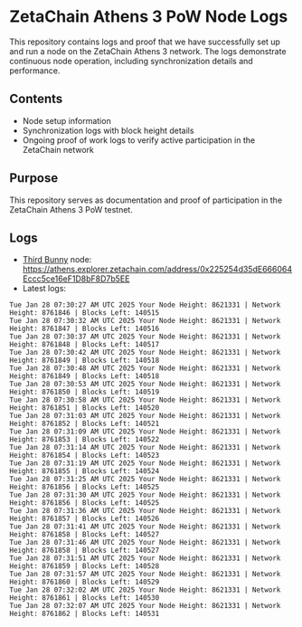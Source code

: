 # ZetaChain Athens 3 PoW Node Logs
This repository contains logs and proof that we have successfully set up and run a node on the ZetaChain Athens 3 network. The logs demonstrate continuous node operation, including synchronization details and performance.

## Contents
- Node setup information
- Synchronization logs with block height details
- Ongoing proof of work logs to verify active participation in the ZetaChain network

## Purpose
This repository serves as documentation and proof of participation in the ZetaChain Athens 3 PoW testnet.

## Logs

- [Third Bunny](https://thirdbunny.xyz/) node: https://athens.explorer.zetachain.com/address/0x225254d35dE666064Eccc5ce16eF1D8bF8D7b5EE
- Latest logs:
```
Tue Jan 28 07:30:27 AM UTC 2025 Your Node Height: 8621331 | Network Height: 8761846 | Blocks Left: 140515
Tue Jan 28 07:30:32 AM UTC 2025 Your Node Height: 8621331 | Network Height: 8761847 | Blocks Left: 140516
Tue Jan 28 07:30:37 AM UTC 2025 Your Node Height: 8621331 | Network Height: 8761848 | Blocks Left: 140517
Tue Jan 28 07:30:42 AM UTC 2025 Your Node Height: 8621331 | Network Height: 8761849 | Blocks Left: 140518
Tue Jan 28 07:30:48 AM UTC 2025 Your Node Height: 8621331 | Network Height: 8761849 | Blocks Left: 140518
Tue Jan 28 07:30:53 AM UTC 2025 Your Node Height: 8621331 | Network Height: 8761850 | Blocks Left: 140519
Tue Jan 28 07:30:58 AM UTC 2025 Your Node Height: 8621331 | Network Height: 8761851 | Blocks Left: 140520
Tue Jan 28 07:31:03 AM UTC 2025 Your Node Height: 8621331 | Network Height: 8761852 | Blocks Left: 140521
Tue Jan 28 07:31:09 AM UTC 2025 Your Node Height: 8621331 | Network Height: 8761853 | Blocks Left: 140522
Tue Jan 28 07:31:14 AM UTC 2025 Your Node Height: 8621331 | Network Height: 8761854 | Blocks Left: 140523
Tue Jan 28 07:31:19 AM UTC 2025 Your Node Height: 8621331 | Network Height: 8761855 | Blocks Left: 140524
Tue Jan 28 07:31:25 AM UTC 2025 Your Node Height: 8621331 | Network Height: 8761856 | Blocks Left: 140525
Tue Jan 28 07:31:30 AM UTC 2025 Your Node Height: 8621331 | Network Height: 8761856 | Blocks Left: 140525
Tue Jan 28 07:31:36 AM UTC 2025 Your Node Height: 8621331 | Network Height: 8761857 | Blocks Left: 140526
Tue Jan 28 07:31:41 AM UTC 2025 Your Node Height: 8621331 | Network Height: 8761858 | Blocks Left: 140527
Tue Jan 28 07:31:46 AM UTC 2025 Your Node Height: 8621331 | Network Height: 8761858 | Blocks Left: 140527
Tue Jan 28 07:31:51 AM UTC 2025 Your Node Height: 8621331 | Network Height: 8761859 | Blocks Left: 140528
Tue Jan 28 07:31:57 AM UTC 2025 Your Node Height: 8621331 | Network Height: 8761860 | Blocks Left: 140529
Tue Jan 28 07:32:02 AM UTC 2025 Your Node Height: 8621331 | Network Height: 8761861 | Blocks Left: 140530
Tue Jan 28 07:32:07 AM UTC 2025 Your Node Height: 8621331 | Network Height: 8761862 | Blocks Left: 140531
```
